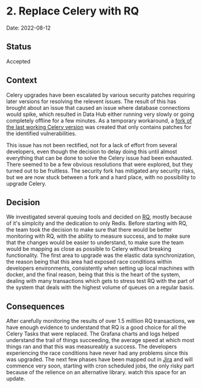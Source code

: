 # 2. Replace Celery with RQ

Date: 2022-08-12

## Status

Accepted

## Context

Celery upgrades have been escalated by various security patches requiring later versions for resolving the relevent issues. The result of this has brought about an issue that caused an issue where database connections would spike, which resulted in Data Hub either running very slowly or going completely offline for a few minutes. As a temporary workaround, a [fork of the last working Celery version](https://github.com/uktrade/celery) was created that only contains patches for the identified vulnerabilities.

This issue has not been rectified, not for a lack of effort from several developers, even though the decision to delay doing this until almost everything that can be done to solve the Celery issue had been exhausted. There seemed to be a few obvious resolutions that were explored, but they turned out to be fruitless. The security fork has mitigated any security risks, but we are now stuck between a fork and a hard place, with no possibility to upgrade Celery.

## Decision

We investigated several queuing tools and decided on [RQ](https://python-rq.org/), mostly because of it's simplcity and the dedication to only Redis. Before starting with RQ, the team took the decision to make sure that there would be better monitoring with RQ, with the ability to measure success, and to make sure that the changes would be easier to understand, to make sure the team would be mapping as close as possible to Celery without breaking functionality. The first area to upgrade was the elastic data synchronization, the reason being that this area had exposed race conditions within developers environments, consistently when setting up local machines with docker, and the final reason, being that this is the heart of the system, dealing with many transactions which gets to stress test RQ with the part of the system that deals with the highest volume of queues on a regular basis.

## Consequences

After carefully monitoring the results of over 1.5 milllion RQ transactions, we have enough evidence to understand that RQ is a good choice for all the Celery Tasks that were replaced. The Grafana charts and logs helped understand the trail of things succeeding, the average speed at which most things ran and that this was measureably a success. The developers experiencing the race conditions have never had any problems since this was upgraded. The next few phases have been mapped out in [Jira](https://uktrade.atlassian.net/browse/TET-16) and will commence very soon, starting with cron scheduled jobs, the only risky part because of the relience on an alternative library. watch this space for an update.
